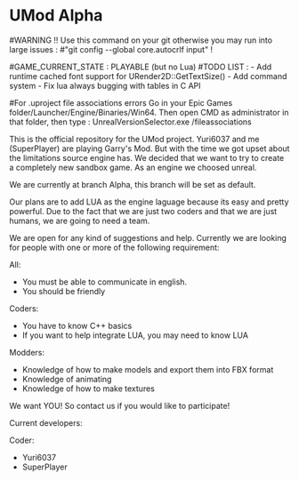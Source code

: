 # UMod Alpha

#WARNING !! Use this command on your git otherwise you may run into large issues :
#"git config --global core.autocrlf input" !

#GAME_CURRENT_STATE : PLAYABLE (but no Lua)
#TODO LIST :
	- Add runtime cached font support for URender2D::GetTextSize()
	- Add command system
	- Fix lua always bugging with tables in C API

#For .uproject file associations errors
Go in your Epic Games folder/Launcher/Engine/Binaries/Win64.
Then open CMD as administrator in that folder, then type :
UnrealVersionSelector.exe /fileassociations

This is the official repository for the UMod project.
Yuri6037 and me (SuperPlayer) are playing Garry's Mod. But with the time we got upset about the limitations source engine has.
We decided that we want to try to create a completely new sandbox game. As an engine we choosed unreal.

We are currently at branch Alpha, this branch will be set as default.

Our plans are to add LUA as the engine laguage because its easy and pretty powerful.
Due to the fact that we are just two coders and that we are just humans, we are going to need a team.

We are open for any kind of suggestions and help.
Currently we are looking for people with one or more of the following requirement:


All:
- You must be able to communicate in english.
- You should be friendly

Coders:
- You have to know C++ basics
- If you want to help integrate LUA, you may need to know LUA

Modders:
- Knowledge of how to make models and export them into FBX format
- Knowledge of animating
- Knowledge of how to make textures


We want YOU!
So contact us if you would like to participate!


Current developers:

Coder:
- Yuri6037
- SuperPlayer
